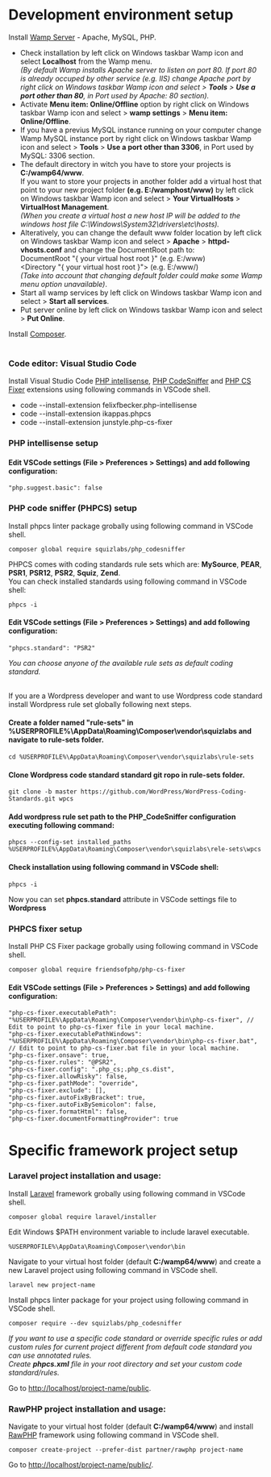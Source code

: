 # Development environment setup

Install [Wamp Server](http://www.wampserver.com/en/) - Apache, MySQL, PHP.

- Check installation by left click on Windows taskbar Wamp icon and select <strong>Localhost</strong> from the Wamp menu.<br>
  <i>(By default Wamp installs Apache server to listen on port 80. If port 80 is already occuped by other service (e.g. IIS) change Apache port by right click on Windows taskbar Wamp icon and select > <strong>Tools</strong> > <strong>Use a port other than 80</strong>, in Port used by Apache: 80 section).</i>
- Activate <strong>Menu item: Online/Offline</strong> option by right click on Windows taskbar Wamp icon and select > <strong>wamp settings</strong> > <strong>Menu item: Online/Offline</strong>.
- If you have a previus MySQL instance running on your computer change Wamp MySQL instance port by right click on Windows taskbar Wamp icon and select > <strong>Tools</strong> > <strong>Use a port other than 3306</strong>, in Port used by MySQL: 3306 section.
- The default directory in witch you have to store your projects is <strong>C:/wamp64/www</strong>.<br>
  If you want to store your projects in another folder add a virtual host that point to your new project folder <strong>(e.g. E:/wamphost/www)</strong> by left click on Windows taskbar Wamp icon and select > <strong>Your VirtualHosts</strong> > <strong>VirtualHost Management</strong>.<br>
  <i>(When you create a virtual host a new host IP will be added to the windows host file C:\Windows\System32\drivers\etc\hosts).</i>
- Alteratively, you can change the default www folder location by left click on Windows taskbar Wamp icon and select > <strong>Apache</strong> > <strong>httpd-vhosts.conf</strong> and change the DocumentRoot path to:<br>
  DocumentRoot "{ your virtual host root }" (e.g. E:/www)<br>
  <Directory "{ your virtual host root }"> (e.g. E:/www/)<br>
  <i>(Take into account that changing default folder could make some Wamp menu option unavailable)</i>.
- Start all wamp services by left click on Windows taskbar Wamp icon and select > <strong>Start all services</strong>.
- Put server online by left click on Windows taskbar Wamp icon and select > <strong>Put Online</strong>.<br>

Install [Composer](https://getcomposer.org/).<br><br>

### Code editor: Visual Studio Code

Install Visual Studio Code [PHP intellisense](https://marketplace.visualstudio.com/items?itemName=felixfbecker.php-intellisense), [PHP CodeSniffer](https://marketplace.visualstudio.com/items?itemName=ikappas.phpcs) and [PHP CS Fixer](https://marketplace.visualstudio.com/items?itemName=junstyle.php-cs-fixer) extensions using following commands in VSCode shell.

- code --install-extension felixfbecker.php-intellisense
- code --install-extension ikappas.phpcs
- code --install-extension junstyle.php-cs-fixer

### PHP intellisense setup

#### Edit VSCode settings (File > Preferences > Settings) and add following configuration:

```
"php.suggest.basic": false
```

### PHP code sniffer (PHPCS) setup

Install phpcs linter package grobally using following command in VSCode shell.

```
composer global require squizlabs/php_codesniffer
```

PHPCS comes with coding standards rule sets which are: <strong>MySource</strong>, <strong>PEAR</strong>, <strong>PSR1</strong>, <strong>PSR12</strong>, <strong>PSR2</strong>, <strong>Squiz</strong>, <strong>Zend</strong>.<br>
You can check installed standards using following command in VSCode shell:

```
phpcs -i
```

#### Edit VSCode settings (File > Preferences > Settings) and add following configuration:

```
"phpcs.standard": "PSR2"
```

<i>You can choose anyone of the available rule sets as default coding standard.</i><br><br>

If you are a Wordpress developer and want to use Wordpress code standard install Wordpress rule set globally following next steps.

#### Create a folder named "rule-sets" in %USERPROFILE%\AppData\Roaming\Composer\vendor\squizlabs and navigate to rule-sets folder.

```
cd %USERPROFILE%\AppData\Roaming\Composer\vendor\squizlabs\rule-sets
```

#### Clone Wordpress code standard standard git ropo in rule-sets folder.

```
git clone -b master https://github.com/WordPress/WordPress-Coding-Standards.git wpcs
```

#### Add wordpress rule set path to the PHP_CodeSniffer configuration executing following command:

```
phpcs --config-set installed_paths %USERPROFILE%\AppData\Roaming\Composer\vendor\squizlabs\rele-sets\wpcs
```

#### Check installation using following command in VSCode shell:

```
phpcs -i
```

Now you can set <strong>phpcs.standard</strong> attribute in VSCode settings file to <strong>Wordpress</strong>

### PHPCS fixer setup

Install PHP CS Fixer package grobally using following command in VSCode shell.

```
composer global require friendsofphp/php-cs-fixer
```

#### Edit VSCode settings (File > Preferences > Settings) and add following configuration:

```
"php-cs-fixer.executablePath": "%USERPROFILE%\AppData\Roaming\Composer\vendor\bin\php-cs-fixer", // Edit to point to php-cs-fixer file in your local machine.
"php-cs-fixer.executablePathWindows": "%USERPROFILE%\AppData\Roaming\Composer\vendor\bin\php-cs-fixer.bat", // Edit to point to php-cs-fixer.bat file in your local machine.
"php-cs-fixer.onsave": true,
"php-cs-fixer.rules": "@PSR2",
"php-cs-fixer.config": ".php_cs;.php_cs.dist",
"php-cs-fixer.allowRisky": false,
"php-cs-fixer.pathMode": "override",
"php-cs-fixer.exclude": [],
"php-cs-fixer.autoFixByBracket": true,
"php-cs-fixer.autoFixBySemicolon": false,
"php-cs-fixer.formatHtml": false,
"php-cs-fixer.documentFormattingProvider": true
```

# Specific framework project setup

### Laravel project installation and usage:

Install [Laravel](https://laravel.com/) framework grobally using following command in VSCode shell.

```
composer global require laravel/installer
```

Edit Windows \$PATH environment variable to include laravel executable.

```
%USERPROFILE%\AppData\Roaming\Composer\vendor\bin
```

Navigate to your virtual host folder (default <strong>C:/wamp64/www</strong>) and create a new Laravel project using following command in VSCode shell.

```
laravel new project-name
```

Install phpcs linter package for your project using following command in VSCode shell.

```
composer require --dev squizlabs/php_codesniffer
```

<i>If you want to use a specific code standard or override specific rules or add custom rules for current project different from default code standard you can use annotated rules.<br>
Create <strong>phpcs.xml</strong> file in your root directory and set your custom code standard/rules.</i>

Go to [http://localhost/project-name/public](http://localhost/project-name/public).

### RawPHP project installation and usage:

Navigate to your virtual host folder (default <strong>C:/wamp64/www</strong>) and install [RawPHP](https://github.com/rawphp-framework/rawphp) framework using following command in VSCode shell.

```
composer create-project --prefer-dist partner/rawphp project-name
```

Go to [http://localhost/project-name/public/](http://localhost/project-name/public).
